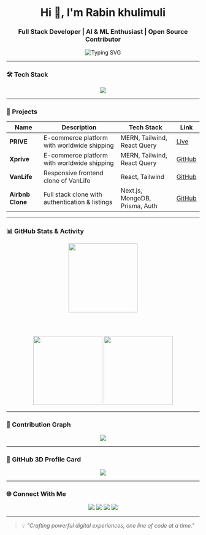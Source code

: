 <h1 align="center">Hi 👋, I'm Rabin khulimuli</h1>
<h3 align="center">Full Stack Developer | AI & ML Enthusiast | Open Source Contributor</h3>

<p align="center">
  <img src="https://readme-typing-svg.demolab.com?font=Fira+Code&duration=2500&pause=1000&color=F97316&center=true&vCenter=true&width=440&lines=React+%2F+Next.js+Developer;Loves+Clean+UI+%26+UX;Learning+AI+and+ML;Building+Modern+Web+Apps" alt="Typing SVG" />
</p>

---

### 🛠️ Tech Stack
<p align="center">
  <img src="https://skillicons.dev/icons?i=react,nextjs,ts,js,nodejs,express,tailwind,prisma,postgres,mongodb,git,github,vscode,figma,python" />
</p>

---

### 🚀 Projects

| Name           | Description                            | Tech Stack                           | Link                                     |
|----------------|----------------------------------------|--------------------------------------|------------------------------------------|
| **PRIVE**     | E-commerce platform with worldwide shipping | MERN, Tailwind, React Query           | [Live](https://ecommerce-web-app-gamma.vercel.app/products/675b359a-f37a-4fd1-ae58-58d23eceedcc) |
| **Xprive**     | E-commerce platform with worldwide shipping | MERN, Tailwind, React Query           | [GitHub](https://github.com/Rabinkhulimuli) |
| **VanLife**    | Responsive frontend clone of VanLife   | React, Tailwind                       | [GitHub](https://github.com/Rabinkhulimuli) |
| **Airbnb Clone** | Full stack clone with authentication & listings | Next.js, MongoDB, Prisma, Auth        | [GitHub](https://github.com/Rabinkhulimuli) |

---

### 📊 GitHub Stats & Activity

<div align="center">
  <img height="180em" src="https://github-readme-streak-stats.herokuapp.com/?user=Rabinkhulimuli&hide_border=true&theme=radical" />

  <br /><br />

  <img height="180em" src="https://github-readme-stats.vercel.app/api?username=Rabinkhulimuli&show_icons=true&hide_border=true&theme=radical" />

  <img height="180em" src="https://github-readme-stats.vercel.app/api/top-langs?username=Rabinkhulimuli&show_icons=true&hide_border=true&theme=radical&layout=compact" />
</div>

---

### 📅 Contribution Graph
<p align="center">
  <img src="https://github-readme-activity-graph.vercel.app/graph?username=Rabinkhulimuli&theme=radical&hide_border=true" />
</p>

---

### 🧠 GitHub 3D Profile Card

<p align="center">
  <img src="https://github-profile-summary-cards.vercel.app/api/cards/profile-details?username=Rabinkhulimuli&theme=radical" />
</p>

---

### 🌐 Connect With Me

<p align="center">
  <a href="mailto:khulimulirabin@gmail.com"><img src="https://img.shields.io/badge/Gmail-D14836?style=for-the-badge&logo=gmail&logoColor=white" /></a>
  <a href="https://linkedin.com/in/rabin-khulimuli-271016167" target="_blank"><img src="https://img.shields.io/badge/LinkedIn-0077B5?style=for-the-badge&logo=linkedin&logoColor=white" /></a>
  <a href="https://github.com/Rabinkhulimuli" target="_blank"><img src="https://img.shields.io/badge/GitHub-181717?style=for-the-badge&logo=github&logoColor=white" /></a>
  <a href="https://yet.to.come.com" target="_blank"><img src="https://img.shields.io/badge/Portfolio-000000?style=for-the-badge&logo=firefox&logoColor=white" /></a>
</p>

---

> 💡 *"Crafting powerful digital experiences, one line of code at a time."*

